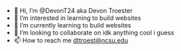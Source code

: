 - 👋 Hi, I’m @DevonT24 aka Devon Troester
- 👀 I’m interested in learning to build websites
- 🌱 I’m currently learning to build websites
- 💞️ I’m looking to collaborate on idk anything cool i guess
- 📫 How to reach me dttroest@ncsu.edu

<!---
DevonT24/DevonT24 is a ✨ special ✨ repository because its `README.md` (this file) appears on your GitHub profile.
You can click the Preview link to take a look at your changes.
--->
